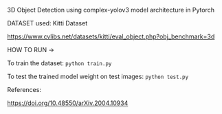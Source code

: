 3D Object Detection using complex-yolov3 model architecture in Pytorch

DATASET used:
Kitti Dataset

https://www.cvlibs.net/datasets/kitti/eval_object.php?obj_benchmark=3d



HOW TO RUN ->

To train the dataset:
`python train.py`

To test the trained model weight on test images:
`python test.py`



References:

https://doi.org/10.48550/arXiv.2004.10934
